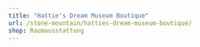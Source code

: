 ```yaml
---
title: "Hattie's Dream Museum Boutique"
url: /stone-mountain/hatties-dream-museum-boutique/
shop: Raumausstattung
---
```

